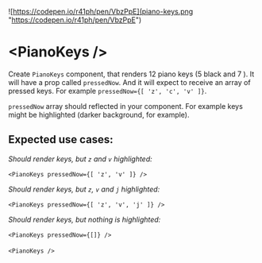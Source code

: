 ![https://codepen.io/r41ph/pen/VbzPpE](piano-keys.png "https://codepen.io/r41ph/pen/VbzPpE")

# \<PianoKeys />

Create `PianoKeys` component, that renders 12 piano keys (5 black and 7 ). It will have a prop called `pressedNow`. And it will expect to receive an array of pressed keys. For example `pressedNow={[ 'z', 'c', 'v' ]}`.

`pressedNow` array should reflected in your component. For example keys might be highlighted (darker background, for example).

## Expected use cases:

*Should render keys, but `z` and `v` highlighted:*
```
<PianoKeys pressedNow={[ 'z', 'v' ]} />
```


*Should render keys, but `z`, `v` and `j` highlighted:*
```
<PianoKeys pressedNow={[ 'z', 'v', 'j' ]} />
```

*Should render keys, but nothing is highlighted:*
```
<PianoKeys pressedNow={[]} />

<PianoKeys />
```


